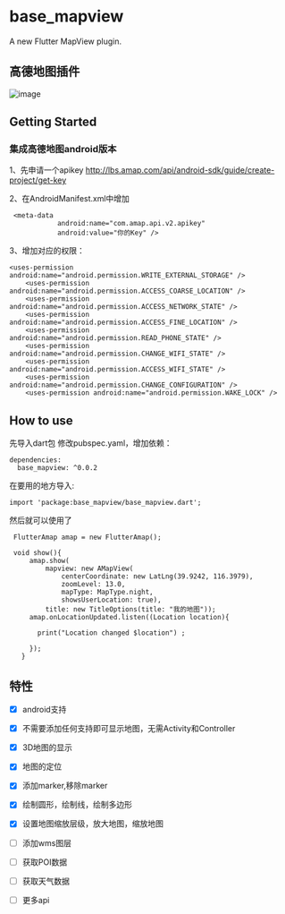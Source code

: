 # base_mapview

A new Flutter MapView plugin.

## 高德地图插件

![image](https://github.com/android-shiyan/base_mapview/blob/master/image/device-2019-03-07-152243.png?raw=true)

## Getting Started

### 集成高德地图android版本

1、先申请一个apikey
http://lbs.amap.com/api/android-sdk/guide/create-project/get-key

2、在AndroidManifest.xml中增加
```
 <meta-data
            android:name="com.amap.api.v2.apikey"
            android:value="你的Key" />
```

3、增加对应的权限：

```
<uses-permission android:name="android.permission.WRITE_EXTERNAL_STORAGE" />
    <uses-permission android:name="android.permission.ACCESS_COARSE_LOCATION" />
    <uses-permission android:name="android.permission.ACCESS_NETWORK_STATE" />
    <uses-permission android:name="android.permission.ACCESS_FINE_LOCATION" />
    <uses-permission android:name="android.permission.READ_PHONE_STATE" />
    <uses-permission android:name="android.permission.CHANGE_WIFI_STATE" />
    <uses-permission android:name="android.permission.ACCESS_WIFI_STATE" />
    <uses-permission android:name="android.permission.CHANGE_CONFIGURATION" />
    <uses-permission android:name="android.permission.WAKE_LOCK" />
```

## How to use

先导入dart包
修改pubspec.yaml，增加依赖：

```
dependencies:
  base_mapview: ^0.0.2
```


在要用的地方导入:

```
import 'package:base_mapview/base_mapview.dart';
```

然后就可以使用了

```
 FlutterAmap amap = new FlutterAmap();

 void show(){
     amap.show(
         mapview: new AMapView(
             centerCoordinate: new LatLng(39.9242, 116.3979),
             zoomLevel: 13.0,
             mapType: MapType.night,
             showsUserLocation: true),
         title: new TitleOptions(title: "我的地图"));
     amap.onLocationUpdated.listen((Location location){

       print("Location changed $location") ;

     });
   }

```

## 特性

* [x] android支持
* [x] 不需要添加任何支持即可显示地图，无需Activity和Controller
* [x] 3D地图的显示
* [x] 地图的定位
* [x] 添加marker,移除marker
* [x] 绘制圆形，绘制线，绘制多边形
* [x] 设置地图缩放层级，放大地图，缩放地图
* [ ] 添加wms图层
* [ ] 获取POI数据
* [ ] 获取天气数据
* [ ] 更多api








